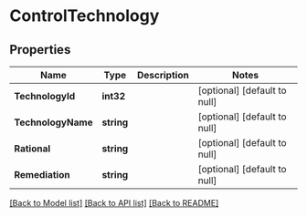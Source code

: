 # ControlTechnology

## Properties
Name | Type | Description | Notes
------------ | ------------- | ------------- | -------------
**TechnologyId** | **int32** |  | [optional] [default to null]
**TechnologyName** | **string** |  | [optional] [default to null]
**Rational** | **string** |  | [optional] [default to null]
**Remediation** | **string** |  | [optional] [default to null]

[[Back to Model list]](../README.md#documentation-for-models) [[Back to API list]](../README.md#documentation-for-api-endpoints) [[Back to README]](../README.md)

